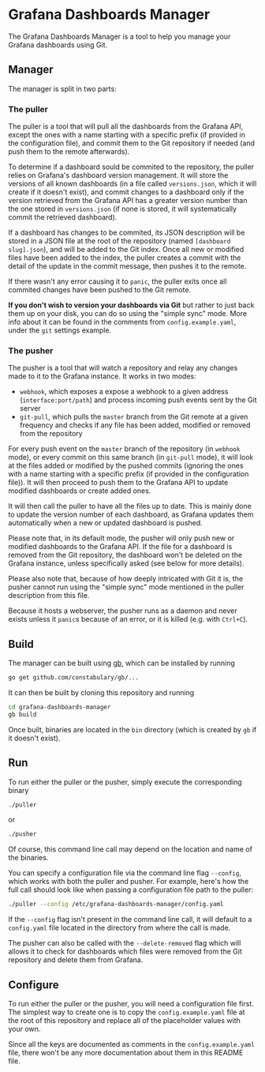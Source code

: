 # Grafana Dashboards Manager

The Grafana Dashboards Manager is a tool to help you manage your Grafana dashboards using Git.

## Manager

The manager is split in two parts:

### The puller

The puller is a tool that will pull all the dashboards from the Grafana API, except the ones with a name starting with a specific prefix (if provided in the configuration file), and commit them to the Git repository if needed (and push them to the remote afterwards).

To determine if a dashboard sould be commited to the repository, the puller relies on Grafana's dashboard version management. It will store the versions of all known dashboards (in a file called `versions.json`, which it will create if it doesn't exist), and commit changes to a dashboard only if the version retrieved from the Grafana API has a greater version number than the one stored in `versions.json` (if none is stored, it will systematically commit the retrieved dashboard).

If a dashboard has changes to be commited, its JSON description will be stored in a JSON file at the root of the repository (named `[dashboard slug].json`), and will be added to the Git index. Once all new or modified files have been added to the index, the puller creates a commit with the detail of the update in the commit message, then pushes it to the remote.

If there wasn't any error causing it to `panic`, the puller exits once all commited changes have been pushed to the Git remote.

**If you don't wish to version your dashboards via Git** but rather to just back them up on your disk, you can do so using the "simple sync" mode. More info about it can be found in the comments from `config.example.yaml`, under the `git` settings example.

### The pusher

The pusher is a tool that will watch a repository and relay any changes made to it to the Grafana instance. It works in two modes:

* `webhook`, which exposes a expose a webhook to a given address (`interface:port/path`) and process incoming push events sent by the Git server
* `git-pull`, which pulls the `master` branch from the Git remote at a given frequency and checks if any file has been added, modified or removed from the repository

For every push event on the `master` branch of the repository (in `webhook` mode), or every commit on this same branch (in `git-pull` mode), it will look at the files added or modified by the pushed commits (ignoring the ones with a name starting with a specific prefix (if provided in the configuration file)). It will then proceed to push them to the Grafana API to update modified dashboards or create added ones.

It will then call the puller to have all the files up to date. This is mainly done to update the version number of each dashboard, as Grafana updates them automatically when a new or updated dashboard is pushed.

Please note that, in its default mode, the pusher will only push new or modified dashboards to the Grafana API. If the file for a dashboard is removed from the Git repository, the dashboard won't be deleted on the Grafana instance, unless specifically asked (see below for more details).

Please also note that, because of how deeply intricated with Git it is, the pusher cannot run using the "simple sync" mode mentioned in the puller description from this file.

Because it hosts a webserver, the pusher runs as a daemon and never exists unless it `panic`s because of an error, or it is killed (e.g. with `Ctrl+C`).


## Build

The manager can be built using [gb](https://getgb.io), which can be installed by running

```bash
go get github.com/constabulary/gb/...
```

It can then be built by cloning this repository and running

```bash
cd grafana-dashboards-manager
gb build
```

Once built, binaries are located in the `bin` directory (which is created by `gb` if it doesn't exist).

## Run

To run either the puller or the pusher, simply execute the corresponding binary

```bash
./puller
```

or

```bash
./pusher
```

Of course, this command line call may depend on the location and name of the binaries.

You can specify a configuration file via the command line flag `--config`, which works with both the puller and pusher. For example, here's how the full call should look like when passing a configuration file path to the puller:

```bash
./puller --config /etc/grafana-dashboards-manager/config.yaml
```

If the `--config` flag isn't present in the command line call, it will default to a `config.yaml` file located in the directory from where the call is made.

The pusher can also be called with the `--delete-removed` flag which will allows it to check for dashboards which files were removed from the Git repository and delete them from Grafana.

## Configure

To run either the puller or the pusher, you will need a configuration file first. The simplest way to create one is to copy the `config.example.yaml` file at the root of this repository and replace all of the placeholder values with your own.

Since all the keys are documented as comments in the `config.example.yaml` file, there won't be any more documentation about them in this README file.
